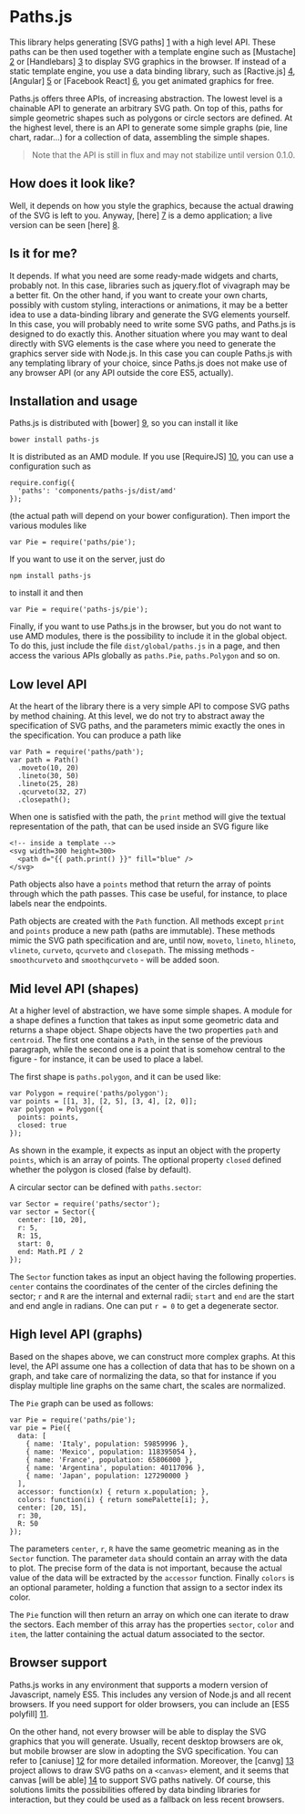 Paths.js
========

This library helps generating [SVG paths] [1] with a high level API. These paths can be then used together with a template engine such as [Mustache] [2] or [Handlebars] [3] to display SVG graphics in the browser. If instead of a static template engine, you use a data binding library, such as [Ractive.js] [4], [Angular] [5] or [Facebook React] [6], you get animated graphics for free.

Paths.js offers three APIs, of increasing abstraction. The lowest level is a chainable API to generate an arbitrary SVG path. On top of this, paths for simple geometric shapes such as polygons or circle sectors are defined. At the highest level, there is an API to generate some simple graphs (pie, line chart, radar...) for a collection of data, assembling the simple shapes.

> Note that the API is still in flux and may not stabilize until version 0.1.0.

How does it look like?
----------------------

Well, it depends on how you style the graphics, because the actual drawing of the SVG is left to you. Anyway, [here] [7] is a demo application; a live version can be seen [here] [8].

Is it for me?
-------------

It depends. If what you need are some ready-made widgets and charts, probably not. In this case, libraries such as jquery.flot of vivagraph may be a better fit. On the other hand, if you want to create your own charts, possibly with custom styling, interactions or animations, it may be a better idea to use a data-binding library and generate the SVG elements yourself. In this case, you will probably need to write some SVG paths, and Paths.js is designed to do exactly this. Another situation where you may want to deal directly with SVG elements is the case where you need to generate the graphics server side with Node.js. In this case you can couple Paths.js with any templating library of your choice, since Paths.js does not make use of any browser API (or any API outside the core ES5, actually).

Installation and usage
----------------------

Paths.js is distributed with [bower] [9], so you can install it like

    bower install paths-js

It is distributed as an AMD module. If you use [RequireJS] [10], you can use a configuration such as

    require.config({
      'paths': 'components/paths-js/dist/amd'
    });

(the actual path will depend on your bower configuration). Then import the various modules like

    var Pie = require('paths/pie');

If you want to use it on the server, just do

    npm install paths-js

to install it and then

    var Pie = require('paths-js/pie');
    
Finally, if you want to use Paths.js in the browser, but you do not want to use AMD modules, there is the possibility to include it in the global object. To do this, just include the file `dist/global/paths.js` in a page, and then access the various APIs globally as `paths.Pie`, `paths.Polygon` and so on.

Low level API
-------------

At the heart of the library there is a very simple API to compose SVG paths by method chaining. At this level, we do not try to abstract away the specification of SVG paths, and the parameters mimic exactly the ones in the specification. You can produce a path like

    var Path = require('paths/path');
    var path = Path()
      .moveto(10, 20)
      .lineto(30, 50)
      .lineto(25, 28)
      .qcurveto(32, 27)
      .closepath();

When one is satisfied with the path, the `print` method will give the textual representation of the path, that can be used inside an SVG figure like

    <!-- inside a template -->
    <svg width=300 height=300>
      <path d="{{ path.print() }}" fill="blue" />
    </svg>
    
Path objects also have a `points` method that return the array of points through which the path passes. This case be useful, for instance, to place labels near the endpoints.

Path objects are created with the `Path` function. All methods except `print` and `points` produce a new path (paths are immutable). These methods mimic the SVG path specification and are, until now, `moveto`, `lineto`, `hlineto`, `vlineto`, `curveto`, `qcurveto` and `closepath`. The missing methods - `smoothcurveto` and `smoothqcurveto` - will be added soon.


Mid level API (shapes)
----------------------

At a higher level of abstraction, we have some simple shapes. A module for a shape defines a function that takes as input some geometric data and returns a shape object. Shape objects have the two properties `path` and `centroid`. The first one contains a `Path`, in the sense of the previous paragraph, while the second one is a point that is somehow central to the figure - for instance, it can be used to place a label.

The first shape is `paths.polygon`, and it can be used like:

    var Polygon = require('paths/polygon');
    var points = [[1, 3], [2, 5], [3, 4], [2, 0]];
    var polygon = Polygon({
      points: points,
      closed: true
    });

As shown in the example, it expects as input an object with the property `points`, which is an array of points. The optional property `closed` defined whether the polygon is closed (false by default).

A circular sector can be defined with `paths.sector`:

    var Sector = require('paths/sector');
    var sector = Sector({
      center: [10, 20],
      r: 5,
      R: 15,
      start: 0,
      end: Math.PI / 2
    });

The `Sector` function takes as input an object having the following properties. `center` contains the coordinates of the center of the circles defining the sector; `r` and `R` are the internal and external radii; `start` and `end` are the start and end angle in radians. One can put `r = 0` to get a degenerate sector.

High level API (graphs)
-----------------------

Based on the shapes above, we can construct more complex graphs. At this level, the API assume one has a collection of data that has to be shown on a graph, and take care of normalizing the data, so that for instance if you display multiple line graphs on the same chart, the scales are normalized.

The `Pie` graph can be used as follows:

    var Pie = require('paths/pie');
    var pie = Pie({
      data: [
        { name: 'Italy', population: 59859996 },
        { name: 'Mexico', population: 118395054 },
        { name: 'France', population: 65806000 },
        { name: 'Argentina', population: 40117096 },
        { name: 'Japan', population: 127290000 }
      ],
      accessor: function(x) { return x.population; },
      colors: function(i) { return somePalette[i]; },
      center: [20, 15],
      r: 30,
      R: 50
    });

The parameters `center`, `r`, `R` have the same geometric meaning as in the `Sector` function. The parameter `data` should contain an array with the data to plot. The precise form of the data is not important, because the actual value of the data will be extracted by the `accessor` function. Finally `colors` is an optional parameter, holding a function that assign to a sector index its color.

The `Pie` function will then return an array on which one can iterate to draw the sectors. Each member of this array has the properties `sector`, `color` and `item`, the latter containing the actual datum associated to the sector.

Browser support
---------------

Paths.js works in any environment that supports a modern version of Javascript, namely ES5. This includes any version of Node.js and all recent browsers. If you need support for older browsers, you can include an [ES5 polyfill] [11].

On the other hand, not every browser will be able to display the SVG graphics that you will generate. Usually, recent desktop browsers are ok, but mobile browser are slow in adopting the SVG specification. You can refer to [caniuse] [12] for more detailed information. Moreover, the [canvg] [13] project allows to draw SVG paths on a `<canvas>` element, and it seems that canvas [will be able] [14] to support SVG paths natively. Of course, this solutions limits the possibilities offered by data binding libraries for interaction, but they could be used as a fallback on less recent browsers.

[1]: http://www.w3.org/TR/SVG/paths.html
[2]: http://mustache.github.io/
[3]: http://handlebarsjs.com/
[4]: http://www.ractivejs.org/
[5]: http://angularjs.org/
[6]: http://facebook.github.io/react/
[7]: https://github.com/andreaferretti/paths-js-demo
[8]: http://andreaferretti.github.io/paths-js-demo/
[9]: http://bower.io/
[10]: http://requirejs.org/
[11]: https://github.com/kriskowal/es5-shim/
[12]: http://caniuse.com/#search=svg
[13]: http://code.google.com/p/canvg/
[14]: http://lists.w3.org/Archives/Public/public-whatwg-archive/2012Mar/0269.html

